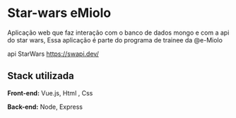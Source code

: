 
# Star-wars eMiolo

Aplicação web que faz interação com o banco de dados mongo e com a api do star wars, Essa aplicação é parte do programa de trainee da @e-Miolo

api StarWars <https://swapi.dev/>

## Stack utilizada

**Front-end:** Vue.js, Html , Css

**Back-end:** Node, Express



